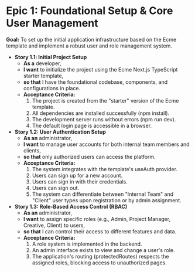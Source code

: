 # **Epic 1: Foundational Setup & Core User Management**

**Goal:** To set up the initial application infrastructure based on the Ecme template and implement a robust user and role management system.

* **Story 1.1: Initial Project Setup**  
  * **As a** developer,  
  * **I want** to initialize the project using the Ecme Next.js TypeScript starter template,  
  * **so that** I have the foundational codebase, components, and configurations in place.  
  * **Acceptance Criteria:**  
    1. The project is created from the "starter" version of the Ecme template.  
    2. All dependencies are installed successfully (npm install).  
    3. The development server runs without errors (npm run dev).  
    4. The default login page is accessible in a browser.  
* **Story 1.2: User Authentication Setup**  
  * **As an** administrator,  
  * **I want** to manage user accounts for both internal team members and clients,  
  * **so that** only authorized users can access the platform.  
  * **Acceptance Criteria:**  
    1. The system integrates with the template's useAuth provider.  
    2. Users can sign up for a new account.  
    3. Users can sign in with their credentials.  
    4. Users can sign out.  
    5. The system can differentiate between "Internal Team" and "Client" user types upon registration or by admin assignment.  
* **Story 1.3: Role-Based Access Control (RBAC)**  
  * **As an** administrator,  
  * **I want** to assign specific roles (e.g., Admin, Project Manager, Creative, Client) to users,  
  * **so that** I can control their access to different features and data.  
  * **Acceptance Criteria:**  
    1. A role system is implemented in the backend.  
    2. An admin interface exists to view and change a user's role.  
    3. The application's routing (protectedRoutes) respects the assigned roles, blocking access to unauthorized pages.
